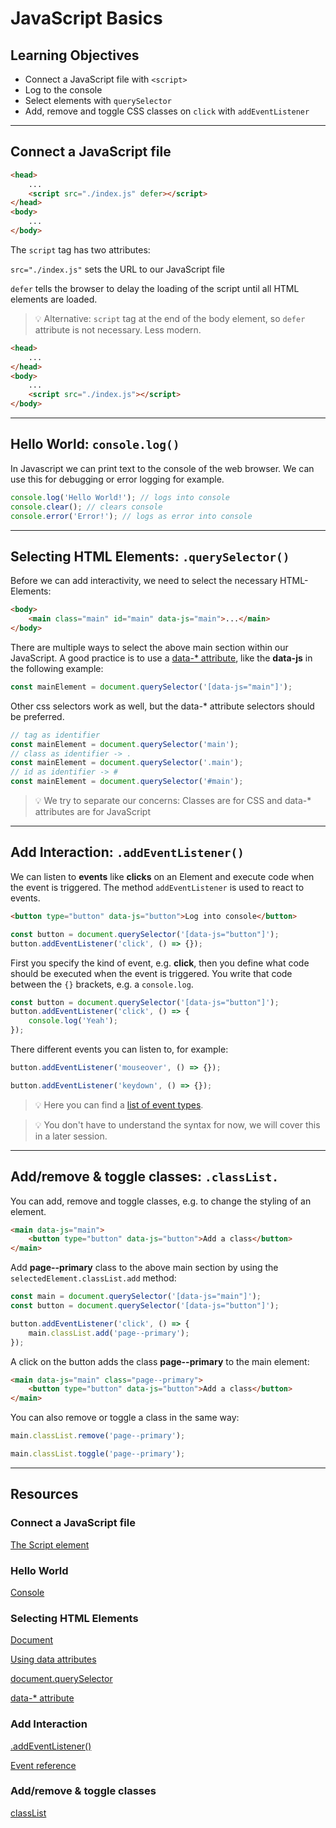 # JavaScript Basics

## Learning Objectives

- Connect a JavaScript file with `<script>`
- Log to the console
- Select elements with `querySelector`
- Add, remove and toggle CSS classes on `click` with `addEventListener`

---

## Connect a JavaScript file

```html
<head>
	...
	<script src="./index.js" defer></script>
</head>
<body>
	...
</body>
```

The `script` tag has two attributes:

`src="./index.js"` sets the URL to our JavaScript file

`defer` tells the browser to delay the loading of the script until all HTML elements are loaded.

> 💡 Alternative: `script` tag at the end of the body element, so `defer` attribute is not
> necessary. Less modern.

```html
<head>
	...
</head>
<body>
	...
	<script src="./index.js"></script>
</body>
```

---

## Hello World: `console.log()`

In Javascript we can print text to the console of the web browser. We can use this for debugging or
error logging for example.

```js
console.log('Hello World!'); // logs into console
console.clear(); // clears console
console.error('Error!'); // logs as error into console
```

---

## Selecting HTML Elements: `.querySelector()`

Before we can add interactivity, we need to select the necessary HTML-Elements:

```html
<body>
	<main class="main" id="main" data-js="main">...</main>
</body>
```

There are multiple ways to select the above main section within our JavaScript. A good practice is
to use a
[data-\* attribute](https://developer.mozilla.org/en-US/docs/Web/HTML/Global_attributes/data-*),
like the **data-js** in the following example:

```js
const mainElement = document.querySelector('[data-js="main"]');
```

Other css selectors work as well, but the data-\* attribute selectors should be preferred.

```js
// tag as identifier
const mainElement = document.querySelector('main');
// class as identifier -> .
const mainElement = document.querySelector('.main');
// id as identifier -> #
const mainElement = document.querySelector('#main');
```

> 💡 We try to separate our concerns: Classes are for CSS and data-\* attributes are for JavaScript

---

## Add Interaction: `.addEventListener()`

We can listen to **events** like **clicks** on an Element and execute code when the event is
triggered. The method `addEventListener` is used to react to events.

```html
<button type="button" data-js="button">Log into console</button>
```

```js
const button = document.querySelector('[data-js="button"]');
button.addEventListener('click', () => {});
```

First you specify the kind of event, e.g. **click**, then you define what code should be executed
when the event is triggered. You write that code between the `{}` brackets, e.g. a `console.log`.

```js
const button = document.querySelector('[data-js="button"]');
button.addEventListener('click', () => {
	console.log('Yeah');
});
```

There different events you can listen to, for example:

```js
button.addEventListener('mouseover', () => {});
```

```js
button.addEventListener('keydown', () => {});
```

> 💡 Here you can find a
> [list of event types](https://developer.mozilla.org/en-US/docs/Web/Events#event_listing).

> 💡 You don't have to understand the syntax for now, we will cover this in a later session.

---

## Add/remove & toggle classes: `.classList.`

You can add, remove and toggle classes, e.g. to change the styling of an element.

```html
<main data-js="main">
	<button type="button" data-js="button">Add a class</button>
</main>
```

Add **page--primary** class to the above main section by using the `selectedElement.classList.add`
method:

```js
const main = document.querySelector('[data-js="main"]');
const button = document.querySelector('[data-js="button"]');

button.addEventListener('click', () => {
	main.classList.add('page--primary');
});
```

A click on the button adds the class **page--primary** to the main element:

```html
<main data-js="main" class="page--primary">
	<button type="button" data-js="button">Add a class</button>
</main>
```

You can also remove or toggle a class in the same way:

```js
main.classList.remove('page--primary');
```

```js
main.classList.toggle('page--primary');
```

---

## Resources

### Connect a JavaScript file

[The Script element](https://developer.mozilla.org/en-US/docs/Web/HTML/Element/script)

### Hello World

[Console](https://developer.mozilla.org/en-US/docs/Web/API/Console)

### Selecting HTML Elements

[Document](https://developer.mozilla.org/en-US/docs/Web/API/Document)

[Using data attributes](https://developer.mozilla.org/en-US/docs/Learn/HTML/Howto/Use_data_attributes)

[document.querySelector](https://developer.mozilla.org/en-US/docs/Web/API/Document/querySelector)

[data-\* attribute](https://developer.mozilla.org/en-US/docs/Web/HTML/Global_attributes/data-*)

### Add Interaction

[.addEventListener()](https://developer.mozilla.org/en-US/docs/Web/API/EventTarget/addEventListener)

[Event reference](https://developer.mozilla.org/en-US/docs/Web/Events#event_listing)

### Add/remove & toggle classes

[classList](https://developer.mozilla.org/de/docs/Web/API/Element/classList)
